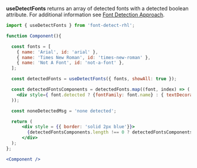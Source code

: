 <!-- # useDetectFonts -->
**useDetectFonts** returns an array of detected fonts with a detected boolean attribute. For additional information see [Font Detection Approach](#Font_Detection_Approach).
```jsx
import { useDetectFonts } from 'font-detect-rhl';

function Component(){

  const fonts = [
    { name: 'Arial', id: 'arial' },
    { name: 'Times New Roman', id: 'times-new-roman' },
    { name: 'Not A Font', id: 'not-a-font' },
  ];

  const detectedFonts = useDetectFonts({ fonts, showAll: true });

  const detectedFontsComponents = detectedFonts.map((font, index) => (
    <div style={ font.detected ? {fontFamily: font.name} : { textDecoration: 'line-through' }} key={index}>{font.name} detected: <b>{font.detected.toString()}</b></div>
  ));

  const noneDetectedMsg = 'none detected';

  return (
      <div style = {{ border: 'solid 2px blue'}}>
        {detectedFontsComponents.length !== 0 ? detectedFontsComponents : noneDetectedMsg}
      </div>
  );
};

<Component />
```
